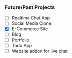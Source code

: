### Future/Past Projects


- [ ] Realtime Chat App
- [ ] Social Media Clone
- [x] E-Commerce Site
- [ ] Blog
- [ ] Portfolio
- [ ] Todo App
- [ ] Website addon for live chat